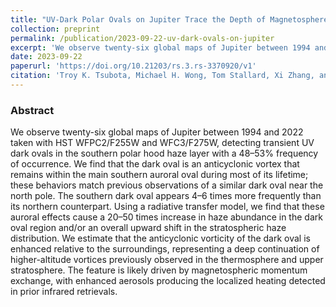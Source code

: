 ```yaml
---
title: "UV-Dark Polar Ovals on Jupiter Trace the Depth of Magnetosphere-Atmosphere Connection"
collection: preprint
permalink: /publication/2023-09-22-uv-dark-ovals-on-jupiter
excerpt: 'We observe twenty-six global maps of Jupiter between 1994 and 2022 taken with HST WFPC2/F255W and WFC3/F275W, detecting transient UV dark ovals in the southern polar hood haze layer with a 48–53% frequency of occurrence.'
date: 2023-09-22
paperurl: 'https://doi.org/10.21203/rs.3.rs-3370920/v1'
citation: 'Troy K. Tsubota, Michael H. Wong, Tom Stallard, Xi Zhang, and Amy A. Simon (2023). Submitted.'
---
```


### Abstract

We observe twenty-six global maps of Jupiter between 1994 and 2022 taken with HST WFPC2/F255W and WFC3/F275W, detecting transient UV dark ovals in the southern polar hood haze layer with a 48–53% frequency of occurrence. We find that the dark oval is an anticyclonic vortex that remains within the main southern auroral oval during most of its lifetime; these behaviors match previous observations of a similar dark oval near the north pole. The southern dark oval appears 4–6 times more frequently than its northern counterpart. Using a radiative transfer model, we find that these auroral effects cause a 20–50 times increase in haze abundance in the dark oval region and/or an overall upward shift in the stratospheric haze distribution. We estimate that the anticyclonic vorticity of the dark oval is enhanced relative to the surroundings, representing a deep continuation of higher-altitude vortices previously observed in the thermosphere and upper stratosphere. The feature is likely driven by magnetospheric momentum exchange, with enhanced aerosols producing the localized heating detected in prior infrared retrievals.